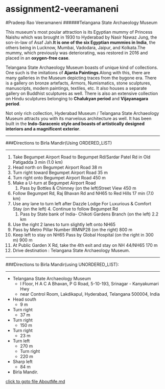 # assignment2-veeramaneni
#Pradeep Rao Veeramaneni
######Telangana State Archaeology Museum

This museum's most poular attraction is its Egyptian mummy of Princess Naishu which was brought in 1930 to Hyderabad by Nasir Nawaz Jung, the son-in-law of Asaf Jah.**It is one of the six Egyptian mummies in India**, the others being in Lucknow, Mumbai, Vadodara, Jaipur, and Kolkata.The mummy, which previously was deteriorating, was restored in 2016 and placed in an __oxygen-free case__.

Telangana State Archaeology Museum boasts of unique kind of collections. One such is the imitations of __Ajanta Paintings__.Along with this, there are many galleries in the Museum depicting traces from the bygone era. There is a gallery on bronze artefacts, Armors, Numismatics, stone sculptures, manuscripts, modern paintings, textiles, etc. It also houses a separate gallery on Buddhist sculptures as well. There is also an extensive collection on Hindu sculptures belonging to __Chalukyan period__ and __Vijayanagara period__.

Not only rich collection, Hyderabad Museum / Telangana State Archaeology Museum attracts you with its marvelous architecture as well. It has been built in the **Indo-Saracenic style and boasts of artistically designed interiors and a magnificent exterior**.

*****
###Directions to Birla Mandir(Using ORDERED_LIST)
__________
1. Take Begumpet Airport Road to Begumpet Rd/Sardar Patel Rd in Old Patigadda 3 min (1.0 km)
2. Head north on Begumpet Airport Road 38 m
3. Turn right toward Begumpet Airport Road 35 m
4. Turn right onto Begumpet Airport Road 450 m
5. Make a U-turn at Begumpet Airport Road
     1. Pass by Bottles & Chimney (on the left)Street View 450 m
6. Follow Begumpet Rd, Raj Bhavan Rd and NH65 to Red Hills 17 min (7.0 km)
7. Use any lane to turn left after Dazzle Lodge For Luxurious & Comfort Stay (on the left)
   4. Continue to follow Begumpet Rd
   1. Pass by State bank of India- Chikoti Gardens Branch (on the left) 2.2 km
18. Use the right 2 lanes to turn slightly left onto NH65 
   1. Pass by Metro Pillar Number IRMNP28 (on the right) 800 m
9. Keep left to stay on NH65 Pass by Global Hospital (on the right in 300 m) 900 m
10. At Public Garden X Rd, take the 4th exit and stay on NH 44/NH65 170 m
8. Drive destination : Telangana State Archaeology Museum.

--------
###Directions to Birla Mandir(using UNORDERED_LIST):
******
* Telangana State Archaeology Museum
  * I Floor, H A C A Bhavan, P G Road, 5-10-193, Srinagar - Kanyakumari Hwy
  * near Control Room, Lakdikapul, Hyderabad, Telangana 500004, India
* Head south
   * 9 m
* Turn right
   * 37 m
* Turn right
   * 150 m
* Turn right
   * 23 m
* Turn left
   * 270 m
   * Turn right
   * 220 m
* Sharp left
   * 84 m
* Birla Mandir.


[click to goto file AboutMe.md](https://github.com/pradeepveeramaneni/assignment2-veeramaneni/blob/9eeb6c7559d43362988ed48ecc1658bf8cc27285/AboutMe.md)